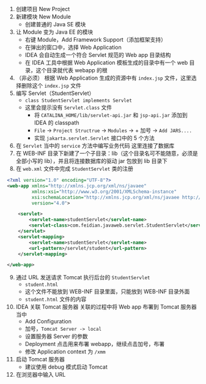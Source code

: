 1. 创建项目 New Project
2. 新建模块 New Module
    - 创建普通的 Java SE 模块
3. 让 Module 变为 Java EE 的模块
    - 右键 Module，Add Framework Support（添加框架支持）
    - 在弹出的窗口中，选择 Web Application
    - IDEA 会自动生成一个符合 Servlet 规范的 Web app 目录结构
    - 在 IDEA 工具中根据 Web Application 模板生成的目录中有一个 web 目录，这个目录就代表 webapp 的根
4. （非必须） 根据 Web Application 生成的资源中有 `index.jsp` 文件，这里选择删除这个 `index.jsp` 文件
5. 编写 Servlet（StudentServlet）
    - `class StudentServlet implements Servlet`
    - 这里会提示没有 `Servlet.class` 文件
        - 将 `CATALINA_HOME/lib/servlet-api.jar` 和 `jsp-api.jar` 添加到 IDEA 的 classpath
        - `File` -> `Project Structrue` -> `Modules` -> + 加号 -> `Add JARS....`
        - 实现 `jakarta.servlet.Servlet` 接口中的 5 个方法
6. 在 `Servlet` 当中的 `service` 方法中编写业务代码 这里连接了数据库
7. 在 WEB-INF 目录下新建了一个子目录：lib（这个目录名可不能随意，必须是全部小写的 lib），并且将连接数据库的驱动 jar 包放到 lib 目录下
8. 在 `web.xml` 文件中完成 `StudentServlet` 类的注册
```xml
<?xml version="1.0" encoding="UTF-8"?>
<web-app xmlns="http://xmlns.jcp.org/xml/ns/javaee"
         xmlns:xsi="http://www.w3.org/2001/XMLSchema-instance"
         xsi:schemaLocation="http://xmlns.jcp.org/xml/ns/javaee http://xmlns.jcp.org/xml/ns/javaee/web-app_4_0.xsd"
         version="4.0">

    <servlet>
        <servlet-name>studentServlet</servlet-name>
        <servlet-class>com.feidian.javaweb.servlet.StudentServlet</servlet-class>
    </servlet>
    <servlet-mapping>
        <servlet-name>studentServlet</servlet-name>
        <url-pattern>/servlet/student</url-pattern>
    </servlet-mapping>

</web-app>
```
9. 通过 URL 发送请求 Tomcat 执行后台的 `StudentServlet`
	- `student.html`
	- 这个文件不能放到 WEB-INF 目录里面，只能放到 WEB-INF 目录外面
	- `student.html` 文件的内容
10. IDEA 关联 Tomcat 服务器 关联的过程中将 Web app 布署到 Tomcat 服务器当中
    - Add Configuration
    - 加号，`Tomcat Server -> local`
    - 设置服务器 Server 的参数
    - Deployment 点击用来布署 webapp，继续点击加号，布署
    - 修改 Application context 为 `/xmm`
11. 启动 Tomcat 服务器
    - 建议使用 debug 模式启动 Tomcat
12. 在浏览器中输入 URL